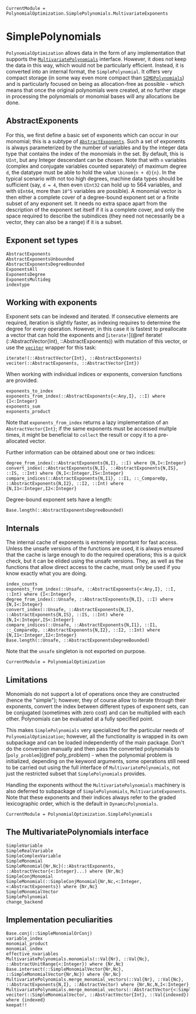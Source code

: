 ```@meta
CurrentModule = PolynomialOptimization.SimplePolynomials.MultivariateExponents
```

# SimplePolynomials
`PolynomialOptimization` allows data in the form of any implementation that supports the
[`MultivariatePolynomials`](https://github.com/JuliaAlgebra/MultivariatePolynomials.jl) interface. However, it does not keep
the data in this way, which would not be particularly efficient. Instead, it is converted into an internal format, the
`SimplePolynomial`. It offers very compact storage (in some way even more compact than
[`SIMDPolynomials`](https://github.com/YingboMa/SIMDPolynomials.jl)) and is particularly focused on being as
allocation-free as possible - which means that once the original polynomials were created, at no further stage in processing
the polynomials or monomial bases will any allocations be done.

## AbstractExponents
For this, we first define a basic set of exponents which can occur in our monomial; this is a subtype of
[`AbstractExponents`](@ref). Such a set of exponents is always parameterized by the number of variables and by the integer data
type that contains the index of the monomials in the set. By default, this is `UInt`, but any Integer descendant can be chosen.
Note that with ``n`` variables (complex and conjugate variables counted separately) of maximum degree ``d``, the datatype must
be able to hold the value ``\binom{n + d}{n}``.
In the typical scenario with not too high degrees, machine data types should be sufficient (say, ``d = 4``, then even `UInt32`
can hold up to 564 variables, and with `UInt64`, more than ``10^5`` variables are possible).
A monomial vector is then either a complete cover of a degree-bound exponent set or a finite subset of any exponent set. It
needs no extra space apart from the description of the exponent set itself if it is a complete cover, and only the space
required to describe the subindices (they need not necessarily be a vector, they can also be a range) if it is a subset.

## Exponent set types
```@docs
AbstractExponents
AbstractExponentsUnbounded
AbstractExponentsDegreeBounded
ExponentsAll
ExponentsDegree
ExponentsMultideg
indextype
```

## Working with exponents
Exponent sets can be indexed and iterated. If consecutive elements are required, iteration is slightly faster, as indexing
requires to determine the degree for every operation. However, in this case it is fastest to preallocate a vector that can hold
the exponents and [`iterate!`](@ref iterate!(::AbstractVector{Int}, ::AbstractExponents)) with mutation of this vector, or use
the [`veciter`](@ref) wrapper for this task:
```@docs
iterate!(::AbstractVector{Int}, ::AbstractExponents)
veciter(::AbstractExponents, ::AbstractVector{Int})
```

When working with individual indices or exponents, conversion functions are provided.
```@docs
exponents_to_index
exponents_from_index(::AbstractExponents{<:Any,I}, ::I) where {I<:Integer}
exponents_sum
exponents_product
```
Note that `exponents_from_index` returns a lazy implementation of an `AbstractVector{Int}`; if the same exponents must be
accessed multple times, it might be beneficial to `collect` the result or copy it to a pre-allocated vector.

Further information can be obtained about one or two indices:
```@docs
degree_from_index(::AbstractExponents{N,I}, ::I) where {N,I<:Integer}
convert_index(::AbstractExponents{N,I}, ::AbstractExponents{N,IS}, ::IS, ::Int) where {N,I<:Integer,IS<:Integer}
compare_indices(::AbstractExponents{N,I1}, ::I1, ::_CompareOp, ::AbstractExponents{N,I2}, ::I2, ::Int) where {N,I1<:Integer,I2<:Integer}
```

Degree-bound exponent sets have a length:
```@docs
Base.length(::AbstractExponentsDegreeBounded)
```

## Internals
The internal cache of exponents is extremely important for fast access. Unless the unsafe versions of the functions are used,
it is always ensured that the cache is large enough to do the required operations; this is a quick check, but it can be elided
using the unsafe versions. They, as well as the functions that allow direct access to the cache, must only be used if you know
exactly what you are doing.
```@docs
index_counts
exponents_from_index(::Unsafe, ::AbstractExponents{<:Any,I}, ::I, ::Int) where {I<:Integer}
degree_from_index(::Unsafe, ::AbstractExponents{N,I}, ::I) where {N,I<:Integer}
convert_index(::Unsafe, ::AbstractExponents{N,I}, ::AbstractExponents{N,IS}, ::IS, ::Int) where {N,I<:Integer,IS<:Integer}
compare_indices(::Unsafe, ::AbstractExponents{N,I1}, ::I1, ::_CompareOp, ::AbstractExponents{N,I2}, ::I2, ::Int) where {N,I1<:Integer,I2<:Integer}
Base.length(::Unsafe, ::AbstractExponentsDegreeBounded)
```
Note that the `unsafe` singleton is not exported on purpose.

```@meta
CurrentModule = PolynomialOptimization
```
## Limitations
Monomials do not support a lot of operations once they are constructed (hence the "simple"); however, they of course allow to
iterate through their exponents, convert the index between different types of exponent sets, can be conjugated (sometimes with
zero cost) and can be multiplied with each other. Polynomials can be evaluated at a fully specified point.

This makes `SimplePolynomials` very specialized for the particular needs of `PolynomialOptimization`; however, all the
functionality is wrapped in its own subpackage and can be loaded independently of the main package. Don't do the conversion
manually and then pass the converted polynomials to [`poly_problem`](@ref poly_problem) - when the
polynomial problem is initialized, depending on the keyword arguments, some operations still need to be carried out using the
full interface of `MultivariatePolynomials`, not just the restricted subset that `SimplePolynomials` provides.

Handling the exponents without the `MultivariatePolynomials` machinery is also deferred to subpackage of `SimplePolynomials`,
`MultivariateExponents`. Note that these exponents and their indices always refer to the graded lexicographic order, which is
the default in `DynamicPolynomials`.

```@meta
CurrentModule = PolynomialOptimization.SimplePolynomials
```
## The MultivariatePolynomials interface
```@docs
SimpleVariable
SimpleRealVariable
SimpleComplexVariable
SimpleMonomial
SimpleMonomial{Nr,Nc}(::AbstractExponents, ::AbstractVector{<:Integer}...) where {Nr,Nc}
SimpleConjMonomial
SimpleMonomial(::SimpleConjMonomial{Nr,Nc,<:Integer,<:AbstractExponents}) where {Nr,Nc}
SimpleMonomialVector
SimplePolynomial
change_backend
```

## Implementation peculiarities
```@docs
Base.conj(::SimpleMonomialOrConj)
variable_index
monomial_product
monomial_index
effective_nvariables
MultivariatePolynomials.monomials(::Val{Nr}, ::Val{Nc}, ::AbstractUnitRange{<:Integer}) where {Nr,Nc}
Base.intersect(::SimpleMonomialVector{Nr,Nc}, ::SimpleMonomialVector{Nr,Nc}) where {Nr,Nc}
MultivariatePolynomials.merge_monomial_vectors(::Val{Nr}, ::Val{Nc}, ::AbstractExponents{N,I}, ::AbstractVector) where {Nr,Nc,N,I<:Integer}
MultivariatePolynomials.merge_monomial_vectors(::AbstractVector{<:SimpleMonomialVector})
veciter(::SimpleMonomialVector, ::AbstractVector{Int}, ::Val{indexed}) where {indexed}
keepat!!
```